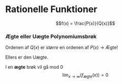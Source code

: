 # Rationelle Funktioner

$$f(x) = \frac{P(x)}{Q(x)}$$

### Ægte eller Uægte Polynomiumsbrøk

Ordenen af $Q(x)$ er *større* en ordenen af $P(x)$ -> Ægte!

Ellers er den Uægte.

I en **ægte** brøk vil gå mod $0$
$$\lim_{x\to\infty}(f_{\text{ægte}}(x)) = 0$$